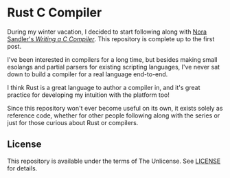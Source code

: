 # Rust C Compiler
During my winter vacation, I decided to start following along with [Nora Sandler's *Writing a C Compiler*](https://norasandler.com/2017/11/29/Write-a-Compiler.html). This repository is complete up to the first post.

I've been interested in compilers for a long time, but besides making small esolangs and partial parsers for existing scripting languages, I've never sat down to build a compiler for a real language end-to-end.

I think Rust is a great language to author a compiler in, and it's great practice for developing my intuition with the platform too!

Since this repository won't ever become useful on its own, it exists solely as reference code, whether for other people following along with the series or just for those curious about Rust or compilers.

## License
This repository is available under the terms of The Unlicense. See [LICENSE](LICENSE) for details.
